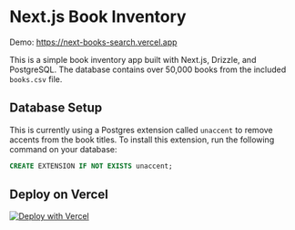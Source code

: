 # Next.js Book Inventory

Demo: https://next-books-search.vercel.app

This is a simple book inventory app built with Next.js, Drizzle, and PostgreSQL. The database contains over 50,000 books from the included `books.csv` file.

## Database Setup

This is currently using a Postgres extension called `unaccent` to remove accents from the book titles. To install this extension, run the following command on your database:

```sql
CREATE EXTENSION IF NOT EXISTS unaccent;
```

## Deploy on Vercel

[![Deploy with Vercel](https://vercel.com/button)](https://vercel.com/templates/next.js/next-book-inventory)
